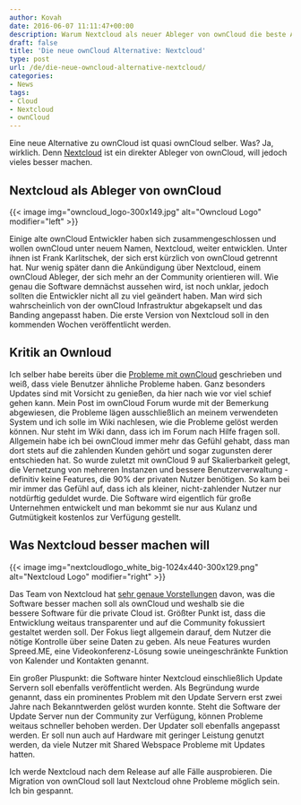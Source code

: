 ```yaml
---
author: Kovah
date: 2016-06-07 11:11:47+00:00
description: Warum Nextcloud als neuer Ableger von ownCloud die beste Alternative zu ownCloud selber ist und was die Software besser machen will.
draft: false
title: 'Die neue ownCloud Alternative: Nextcloud'
type: post
url: /de/die-neue-owncloud-alternative-nextcloud/
categories:
- News
tags:
- Cloud
- Nextcloud
- ownCloud
---
```


Eine neue Alternative zu ownCloud ist quasi ownCloud selber. Was? Ja, wirklich. Denn [Nextcloud](https://nextcloud.com/) ist ein direkter Ableger von ownCloud, will jedoch vieles besser machen.


## Nextcloud als Ableger von ownCloud

{{< image img="owncloud_logo-300x149.jpg" alt="Owncloud Logo" modifier="left" >}}

Einige alte ownCloud Entwickler haben sich zusammengeschlossen und wollen ownCloud unter neuem Namen, Nextcloud, weiter entwicklen. Unter ihnen ist Frank Karlitschek, der sich erst kürzlich von ownCloud getrennt hat. Nur wenig später dann die Ankündigung über Nextcloud, einem ownCloud Ableger, der sich mehr an der Community orientieren will. Wie genau die Software demnächst aussehen wird, ist noch unklar, jedoch sollten die Entwickler nicht all zu viel geändert haben. Man wird sich wahrscheinlich von der ownCloud Infrastruktur abgekapselt und das Banding angepasst haben.
Die erste Version von Nextcloud soll in den kommenden Wochen veröffentlicht werden.


## Kritik an Ownloud

Ich selber habe bereits über die [Probleme mit ownCloud](https://blog.kovah.de/de/die-suche-nach-owncloud-alternativen-fur-die-private-cloud/) geschrieben und weiß, dass viele Benutzer ähnliche Probleme haben. Ganz besonders Updates sind mit Vorsicht zu genießen, da hier nach wie vor viel schief gehen kann. Mein Post im ownCloud Forum wurde mit der Bemerkung abgewiesen, die Probleme lägen ausschließlich an meinem verwendeten System und ich solle im Wiki nachlesen, wie die Probleme gelöst werden können. Nur steht im Wiki dann, dass ich im Forum nach Hilfe fragen soll.
Allgemein habe ich bei ownCloud immer mehr das Gefühl gehabt, dass man dort stets auf die zahlenden Kunden gehört und sogar zugunsten derer entschieden hat. So wurde zuletzt mit ownCloud 9 auf Skalierbarkeit gelegt, die Vernetzung von mehreren Instanzen und bessere Benutzerverwaltung - definitiv keine Features, die 90% der privaten Nutzer benötigen.
So kam bei mir immer das Gefühl auf, dass ich als kleiner, nicht-zahlender Nutzer nur notdürftig geduldet wurde. Die Software wird eigentlich für große Unternehmen entwickelt und man bekommt sie nur aus Kulanz und Gutmütigkeit kostenlos zur Verfügung gestellt.


## Was Nextcloud besser machen will

{{< image img="nextcloudlogo_white_big-1024x440-300x129.png" alt="Nextcloud Logo" modifier="right" >}}

Das Team von Nextcloud hat [sehr genaue Vorstellungen](https://nextcloud.com/about/) davon, was die Software besser machen soll als ownCloud und weshalb sie die bessere Software für die private Cloud ist. Größter Punkt ist, dass die Entwicklung weitaus transparenter und auf die Community fokussiert gestaltet werden soll. Der Fokus liegt allgemein darauf, dem Nutzer die nötige Kontrolle über seine Daten zu geben. Als neue Features wurden Spreed.ME, eine Videokonferenz-Lösung sowie uneingeschränkte Funktion von Kalender und Kontakten genannt.

Ein großer Pluspunkt: die Software hinter Nextcloud einschließlich Update Servern soll ebenfalls veröffentlicht werden. Als Begründung wurde genannt, dass ein prominentes Problem mit den Update Servern erst zwei Jahre nach Bekanntwerden gelöst wurden konnte. Steht die Software der Update Server nun der Community zur Verfügung, können Probleme weitaus schneller behoben werden.
Der Updater soll ebenfalls angepasst werden. Er soll nun auch auf Hardware mit geringer Leistung genutzt werden, da viele Nutzer mit Shared Webspace Probleme mit Updates hatten.

Ich werde Nextcloud nach dem Release auf alle Fälle ausprobieren. Die Migration von ownCloud soll laut Nextcloud ohne Probleme möglich sein. Ich bin gespannt.
